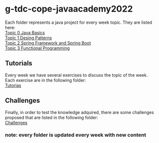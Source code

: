 # g-tdc-cope-javaacademy2022

Each folder represents a java project for every week topic. They are listed here:\
[Topic 0 Java Basics](https://github.com/mateo-tavera/g-tdc-cope-javaacademy2022/tree/main/Topic%200_Introduction/ExercisesOnJavaBasics)\
[Topic 1 Desing Patterns](https://github.com/mateo-tavera/g-tdc-cope-javaacademy2022/tree/main/Topic_1_Desing_Patterns)\
[Topic 2 Spring Framework and Spring Boot](https://github.com/mateo-tavera/g-tdc-cope-javaacademy2022/tree/main/Topic_2_Spring_Framework/videogames)\
[Topic 3 Functional Programming](https://github.com/mateo-tavera/g-tdc-cope-javaacademy2022/tree/main/Topic_3_functional_programming)

## Tutorials
Every week we have several exercises to discuss the topic of the week. Each exercise are in the following folder:\
[Tutorias](https://github.com/mateo-tavera/g-tdc-cope-javaacademy2022/tree/main/Tutorias)


## Challenges
Finally, in order to test the knowledge adquired, there are some challenges proposed that are listed in the following folder:\
[Challenges](https://github.com/mateo-tavera/g-tdc-cope-javaacademy2022/tree/main/Challenge)

### note: every folder is updated every week with new content
